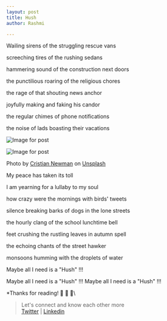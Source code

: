 ```yaml
---
layout: post
title: Hush
author: Rashmi

---
```

Wailing sirens of the struggling rescue vans

screeching tires of the rushing sedans

hammering sound of the construction next doors

the punctilious roaring of the religious chores

the rage of that shouting news anchor

joyfully making and faking his candor

the regular chimes of phone notifications

the noise of lads boasting their vacations

![Image for post](https://miro.medium.com/max/40/0*u9yGwt0D2YsQc9aU?q=20)

![Image for post](https://miro.medium.com/max/3306/0*u9yGwt0D2YsQc9aU)

Photo by [Cristian Newman](https://unsplash.com/@cristian_newman?utm_source=medium&utm_medium=referral) on [Unsplash](https://unsplash.com/?utm_source=medium&utm_medium=referral)

My peace has taken its toll

I am yearning for a lullaby to my soul

how crazy were the mornings with birds' tweets

silence breaking barks of dogs in the lone streets

the hourly clang of the school lunchtime bell

feet crushing the rustling leaves in autumn spell

the echoing chants of the street hawker

monsoons humming with the droplets of water

Maybe all I need is a "Hush" !!!

Maybe all I need is a "Hush" !!!
Maybe all I need is a "Hush" !!!

*Thanks for reading! 💛 💛 💛\

> Let's connect and know each other more\
> [Twitter](https://twitter.com/oyerashmi) | [Linkedin](https://www.linkedin.com/in/rashmi-shukla-7ba298104/)